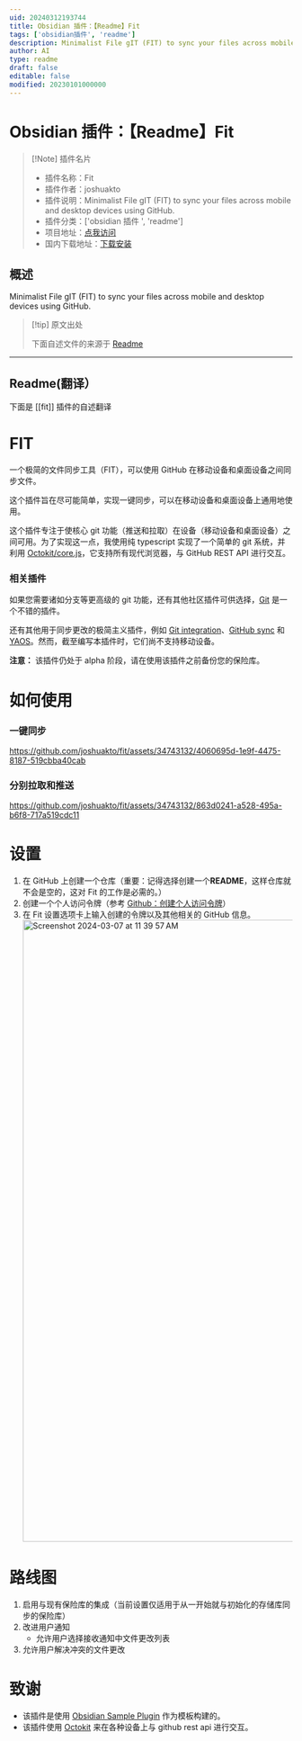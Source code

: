 ```yaml
---
uid: 20240312193744
title: Obsidian 插件：【Readme】Fit
tags: ['obsidian插件', 'readme']
description: Minimalist File gIT (FIT) to sync your files across mobile and desktop devices using GitHub.
author: AI
type: readme
draft: false
editable: false
modified: 20230101000000
---
```


# Obsidian 插件：【Readme】Fit

> [!Note] 插件名片
> - 插件名称：Fit
> - 插件作者：joshuakto
> - 插件说明：Minimalist File gIT (FIT) to sync your files across mobile and desktop devices using GitHub.
> - 插件分类：['obsidian 插件 ', 'readme']
> - 项目地址：[点我访问](https://github.com/joshuakto/fit)
> - 国内下载地址：[下载安装](https://pkmer.cn/products/plugin/pluginMarket/?fit)

## 概述

Minimalist File gIT (FIT) to sync your files across mobile and desktop devices using GitHub.

> [!tip] 原文出处
>
>下面自述文件的来源于 [Readme](https://ghproxy.net/https://raw.githubusercontent.com/joshuakto/fit/master/README.md)

---

## Readme(翻译）

下面是 [[fit]] 插件的自述翻译

# FIT

一个极简的文件同步工具（FIT），可以使用 GitHub 在移动设备和桌面设备之间同步文件。

这个插件旨在尽可能简单，实现一键同步，可以在移动设备和桌面设备上通用地使用。

这个插件专注于使核心 git 功能（推送和拉取）在设备（移动设备和桌面设备）之间可用。为了实现这一点，我使用纯 typescript 实现了一个简单的 git 系统，并利用 [Octokit/core.js](https://github.com/octokit/core.js/)，它支持所有现代浏览器，与 GitHub REST API 进行交互。

### 相关插件

如果您需要诸如分支等更高级的 git 功能，还有其他社区插件可供选择，[Git](https://github.com/denolehov/obsidian-git) 是一个不错的插件。

还有其他用于同步更改的极简主义插件，例如 [Git integration](https://github.com/noradroid/obsidian-git-integration)、[GitHub sync](https://github.com/kevinmkchin/Obsidian-GitHub-Sync) 和 [YAOS](https://github.com/mahyarmirrashed/yaos)。然而，截至编写本插件时，它们尚不支持移动设备。

**注意：** 该插件仍处于 alpha 阶段，请在使用该插件之前备份您的保险库。

# 如何使用

### 一键同步

<https://github.com/joshuakto/fit/assets/34743132/4060695d-1e9f-4475-8187-519cbba40cab>

### 分别拉取和推送

<https://github.com/joshuakto/fit/assets/34743132/863d0241-a528-495a-b6f8-717a519cdc11>

# 设置

1. 在 GitHub 上创建一个仓库（重要：记得选择创建一个**README**，这样仓库就不会是空的，这对 Fit 的工作是必需的。）
2. 创建一个个人访问令牌（参考 [Github：创建个人访问令牌](https://docs.github.com/en/enterprise-server@3.9/authentication/keeping-your-account-and-data-secure/managing-your-personal-access-tokens#creating-a-personal-access-token)）
3. 在 Fit 设置选项卡上输入创建的令牌以及其他相关的 GitHub 信息。
   <img width="1106" alt="Screenshot 2024-03-07 at 11 39 57 AM" src="https://github.com/joshuakto/fit/assets/34743132/31af0b20-1963-40a9-a847-32531beb8fc8">

# 路线图

1. 启用与现有保险库的集成（当前设置仅适用于从一开始就与初始化的存储库同步的保险库）
2. 改进用户通知
   - 允许用户选择接收通知中文件更改列表
3. 允许用户解决冲突的文件更改

# 致谢

 - 该插件是使用 [Obsidian Sample Plugin](https://github.com/obsidianmd/obsidian-sample-plugin) 作为模板构建的。
 - 该插件使用 [Octokit](https://github.com/octokit/core.js/) 来在各种设备上与 github rest api 进行交互。

<!---

## 发布新版本

- 使用新的版本号（例如`1.0.1`）更新您的`manifest.json`，并指定最低要求的 Obsidian 版本。
- 在`versions.json`文件中更新`"new-plugin-version": "minimum-obsidian-version"`，这样旧版本的 Obsidian 可以下载与其兼容的插件旧版本。
- 使用新的版本号作为“标签版本”创建新的 GitHub 发布。使用确切的版本号，不要包含前缀`v`。参见此处的示例：https://github.com/obsidianmd/obsidian-sample-plugin/releases
- 将`manifest.json`、`main.js`、`styles.css`文件作为二进制附件上传。注意：`manifest.json`文件必须放在两个位置，首先是存储库的根路径，然后是发布中。
- 发布发布。

> 您可以在手动更新`manifest.json`中的`minAppVersion`后运行`npm version patch`、`npm version minor`或`npm version major`来简化版本升级过程。
> 该命令将在`manifest.json`和`package.json`中提升版本，并将新版本的条目添加到`versions.json`中。

## 将您的插件添加到社区插件列表

- 检查 https://github.com/obsidianmd/obsidian-releases/blob/master/plugin-review.md
- 发布初始版本。
- 确保您的存储库根目录中有一个 `README.md` 文件。
- 在 https://github.com/obsidianmd/obsidian-releases 上发起一个拉取请求以添加您的插件。
- 将 `main.js`、`styles.css`、`manifest.json` 复制到您的 vault `VaultFolder/.obsidian/plugins/your-plugin-id/`。




